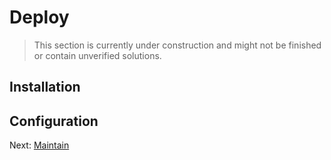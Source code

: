 # Deploy

> This section is currently under construction and might not be finished or
> contain unverified solutions.

## Installation

## Configuration

Next: [Maintain](21-maintain.md)
